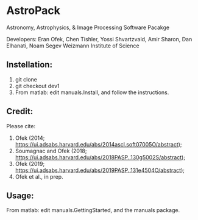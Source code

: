 # AstroPack
Astronomy, Astrophysics, &amp; Image Processing Software Pacakge

Developers: Eran Ofek, Chen Tishler, Yossi Shvartzvald, Amir Sharon, Dan Elhanati, Noam Segev
Weizmann Institute of Science

## Instellation:
1. git clone <this package>
2. git checkout dev1
3. From matlab: edit manuals.Install, and follow the instructions.
  
## Credit:
Please cite:
1. Ofek (2014; https://ui.adsabs.harvard.edu/abs/2014ascl.soft07005O/abstract);
2. Soumagnac and Ofek (2018; https://ui.adsabs.harvard.edu/abs/2018PASP..130g5002S/abstract);
3. Ofek (2019; https://ui.adsabs.harvard.edu/abs/2019PASP..131e4504O/abstract);
4. Ofek et al., in prep.

## Usage:
From matlab: edit manuals.GettingStarted, and the manuals package.
  
